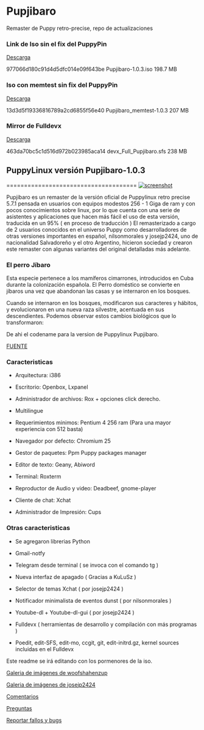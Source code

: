Pupjibaro
=========

Remaster de Puppy retro-precise, repo de actualizaciones

### Link de Iso sin el fix del PuppyPin

[Descarga](http://ubuntuone.com/3bh3It0mZFMPtGjYWPVwY6)

977066d180c91d4d5dfc014e09f643be Pupjibaro-1.0.3.iso 198.7 MB

### Iso con memtest sin fix del PuppyPin

[Descarga](http://ubuntuone.com/2Ki13EmkL4ywBzI79Pycjb)

13d3d5f19336816789a2cd6855f56e40  Pupjibaro_memtest-1.0.3 207 MB

### Mirror de Fulldevx

[Descarga](http://ubuntuone.com/1AdImjrL4rClX9ZdJaDUw6)

463da70bc5c1d516d972b023985aca14 devx_Full_Pupjibaro.sfs 238 MB

## PuppyLinux versión Pupjibaro-1.0.3 
=====================================
[![screenshot](http://s5.postimg.org/jnlemdfvr/jibadesk.png)](http://s5.postimg.org/jnlemdfvr/jibadesk.png)

Pupjibaro es un remaster de la versión oficial de Puppylinux retro precise 5.7.1
pensada en usuarios con equipos modestos 256 - 1 Giga de ram y con pocos conocimientos
sobre linux, por lo que cuenta con una serie de asistentes y aplicaciones que hacen más
fácil el uso de esta versión, traducida en un 95% ( en proceso de traducción ) 
El remasterizado a cargo de 2 usuarios conocidos en el universo Puppy como desarrolladores
de otras versiones importantes en español, nilsonmorales y josejp2424, uno de nacionalidad 
Salvadoreño y el otro Argentino, hicieron sociedad y crearon este remaster con algunas 
variantes del original detalladas más adelante.

### El perro Jíbaro

Esta especie pertenece a los mamíferos cimarrones, introducidos en Cuba durante
la colonización española. El Perro doméstico se convierte en jíbaros una vez que 
abandonan las casas y se internaron en los bosques.

Cuando se internaron en los bosques, modificaron sus caracteres y hábitos, y evolucionaron
en una nueva raza silvestre, acentuada en sus descendientes. Podemos observar estos cambios 
biológicos que lo transformaron:

De ahi el codename para la version de Puppylinux Pupjibaro.

[FUENTE](http://www.ecured.cu/index.php/Perro_jíbaro)

### Caracteristicas 

- Arquitectura: i386
                            
- Escritorio: Openbox, Lxpanel

- Administrador de archivos: Rox + opciones click derecho.

- Multilingue

- Requerimientos minimos: Pentium 4 256 ram (Para una mayor experiencia con 512 basta)

- Navegador por defecto: Chromium 25

- Gestor de paquetes: Ppm Puppy packages manager

- Editor de texto: Geany, Abiword

- Terminal: Roxterm

- Reproductor de Audio y video: Deadbeef, gnome-player

- Cliente de chat: Xchat

- Administrador de Impresión: Cups

### Otras caracteristicas

- Se agregaron librerias Python

- Gmail-notfy

- Telegram desde terminal ( se invoca con el comando tg )

- Nueva interfaz de apagado ( Gracias a KuLuSz )

- Selector de temas Xchat ( por josejp2424 )

- Notificador minimalista de eventos dunst ( por nilsonmorales )

- Youtube-dl + Youtube-dl-gui ( por josejp2424 )

- Fulldevx ( herramientas de desarrollo y compilación con más programas )

- Poedit, edit-SFS, edit-mo, ccgit, git, edit-initrd.gz, kernel sources incluidas 
en el Fulldevx


Este readme se irá editando con los pormenores de la iso.

[Galeria de imágenes de woofshahenzup](http://postimg.org/gallery/36zera84/c3eff62d/)

[Galeria de imágenes de josejp2424]()

[Comentarios](https://github.com/Woofshahenzup/Pupjibaro/issues?labels=Reportar+bugs%2CPreguntas%2CComentarios&page=1&state=open)

[Preguntas](https://github.com/Woofshahenzup/Pupjibaro/issues?labels=Reportar+bugs%2CComentarios%2CPreguntas&page=1&state=open)

[Reportar fallos y bugs](https://github.com/Woofshahenzup/Pupjibaro/issues?labels=Preguntas%2CComentarios&page=1&state=open)

